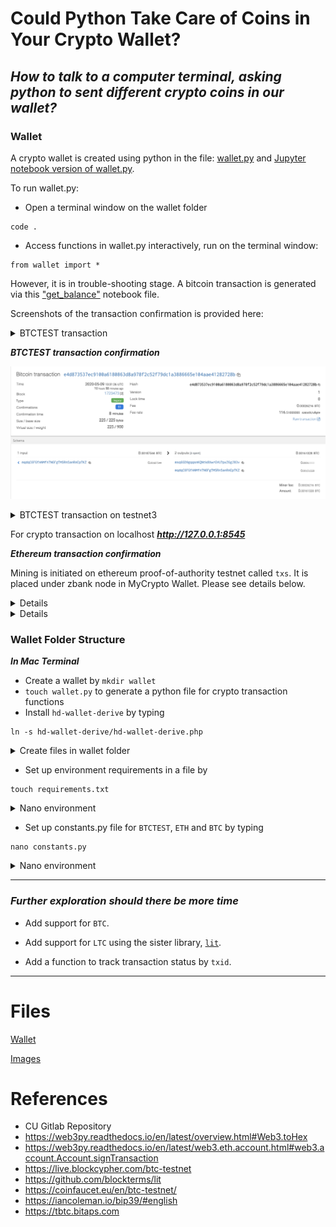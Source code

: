 # Could Python Take Care of Coins in Your Crypto Wallet?

## _**How to talk to a computer terminal, asking python to sent different crypto coins in our wallet?**_

### **Wallet**

A crypto wallet is created using python in the file:
[wallet.py](Transactions/wallet/wallet.py)
and
[Jupyter notebook version of wallet.py](Transactions/wallet/wallet.ipynb).

To run wallet.py:
* Open a terminal window on the wallet folder
```
code .
```
* Access functions in wallet.py interactively, run on the terminal window:
```
from wallet import * 
```

However, it is in trouble-shooting stage. A bitcoin transaction is generated via this 
["get_balance"](Transactions/wallet/get_balance.ipynb) notebook file.

Screenshots of the transaction confirmation is provided here:

<details><summary>
BTCTEST transaction
</summary>

![BTCTEST Transaction](Transactions/images/btc_tx.png)

</details>

_**BTCTEST transaction confirmation**_

![BTCTEST Transaction Confirmation](Transactions/images/btc_tx_confirm.png)


<details><summary>
BTCTEST transaction on testnet3
</summary>

![BTCTEST testnet3](Transactions/images/testnet3.png)

</details>

For crypto transaction on localhost
_**http://127.0.0.1:8545**_


_**Ethereum transaction confirmation**_

Mining is initiated on ethereum proof-of-authority testnet called `txs`. It is placed under zbank node in MyCrypto Wallet. Please see details below.

<details><summay>
Mining
</summary>

![Mining](Transactions/images/mining.png)

</details>

<details><summay>

View in MyCrypto Wallet 

</summary>

![MyCrypto](Transactions/images/mycrypto.png)

</details>

### **Wallet Folder Structure**

_**In Mac Terminal**_

* Create a wallet  by `mkdir wallet`
* `touch wallet.py` to generate a python file for crypto transaction functions
* Install `hd-wallet-derive` by typing
```
ln -s hd-wallet-derive/hd-wallet-derive.php
```
<details><summary>
Create files in wallet folder
</summary>

![Wallet Structure](Transactions/images/terminal.png)

</details>

* Set up environment requirements in a file by
```
touch requirements.txt
```
<details><summary>
Nano environment
</summary>

![requirements](Transactions/images/requirements.png)

</details>

* Set up constants.py file for `BTCTEST`, `ETH` and `BTC` by typing
```
nano constants.py
```
<details><summary>
Nano environment
</summary>

![requirements](Transactions/images/constants.png)

</details>

---
### _**Further exploration should there be more time**_

- Add support for `BTC`.

- Add support for `LTC` using the sister library, [`lit`](https://github.com/blockterms/lit).

- Add a function to track transaction status by `txid`.
---

# Files

[Wallet](wallet)

[Images](images)

# References

* CU Gitlab Repository
* https://web3py.readthedocs.io/en/latest/overview.html#Web3.toHex
* https://web3py.readthedocs.io/en/latest/web3.eth.account.html#web3.account.Account.signTransaction
* https://live.blockcypher.com/btc-testnet
* https://github.com/blockterms/lit
* https://coinfaucet.eu/en/btc-testnet/
* https://iancoleman.io/bip39/#english
* https://tbtc.bitaps.com